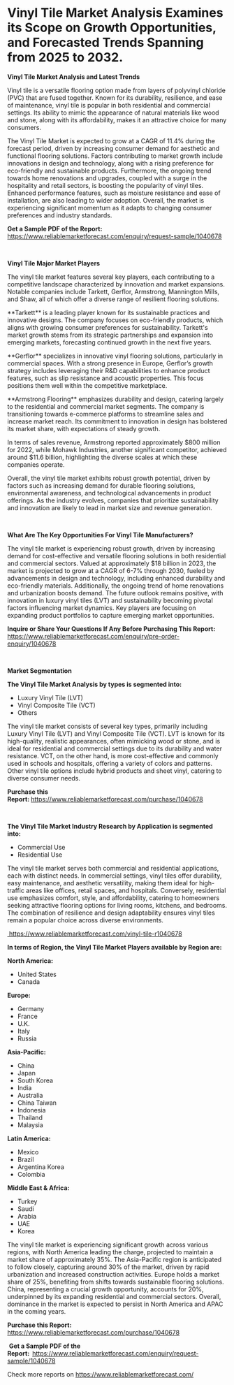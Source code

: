 <p><h1>Vinyl Tile Market Analysis Examines its Scope on Growth Opportunities, and Forecasted Trends Spanning from 2025 to 2032.</h1></p><p><strong>Vinyl Tile Market Analysis and Latest Trends</strong></p>
<p><p>Vinyl tile is a versatile flooring option made from layers of polyvinyl chloride (PVC) that are fused together. Known for its durability, resilience, and ease of maintenance, vinyl tile is popular in both residential and commercial settings. Its ability to mimic the appearance of natural materials like wood and stone, along with its affordability, makes it an attractive choice for many consumers.</p><p>The Vinyl Tile Market is expected to grow at a CAGR of 11.4% during the forecast period, driven by increasing consumer demand for aesthetic and functional flooring solutions. Factors contributing to market growth include innovations in design and technology, along with a rising preference for eco-friendly and sustainable products. Furthermore, the ongoing trend towards home renovations and upgrades, coupled with a surge in the hospitality and retail sectors, is boosting the popularity of vinyl tiles. Enhanced performance features, such as moisture resistance and ease of installation, are also leading to wider adoption. Overall, the market is experiencing significant momentum as it adapts to changing consumer preferences and industry standards.</p></p>
<p><strong>Get a Sample PDF of the Report:&nbsp;</strong> <a href="https://www.reliablemarketforecast.com/enquiry/request-sample/1040678?utm_campaign=2300&utm_medium=2&utm_source=Github&utm_content=ia&utm_term=02042025&utm_id=vinyl-tile">https://www.reliablemarketforecast.com/enquiry/request-sample/1040678</a></p>
<p>&nbsp;</p>
<p><strong>Vinyl Tile Major Market Players</strong></p>
<p><p>The vinyl tile market features several key players, each contributing to a competitive landscape characterized by innovation and market expansions. Notable companies include Tarkett, Gerflor, Armstrong, Mannington Mills, and Shaw, all of which offer a diverse range of resilient flooring solutions.</p><p>**Tarkett** is a leading player known for its sustainable practices and innovative designs. The company focuses on eco-friendly products, which aligns with growing consumer preferences for sustainability. Tarkett's market growth stems from its strategic partnerships and expansion into emerging markets, forecasting continued growth in the next five years.</p><p>**Gerflor** specializes in innovative vinyl flooring solutions, particularly in commercial spaces. With a strong presence in Europe, Gerflor’s growth strategy includes leveraging their R&D capabilities to enhance product features, such as slip resistance and acoustic properties. This focus positions them well within the competitive marketplace.</p><p>**Armstrong Flooring** emphasizes durability and design, catering largely to the residential and commercial market segments. The company is transitioning towards e-commerce platforms to streamline sales and increase market reach. Its commitment to innovation in design has bolstered its market share, with expectations of steady growth.</p><p>In terms of sales revenue, Armstrong reported approximately $800 million for 2022, while Mohawk Industries, another significant competitor, achieved around $11.6 billion, highlighting the diverse scales at which these companies operate.</p><p>Overall, the vinyl tile market exhibits robust growth potential, driven by factors such as increasing demand for durable flooring solutions, environmental awareness, and technological advancements in product offerings. As the industry evolves, companies that prioritize sustainability and innovation are likely to lead in market size and revenue generation.</p></p>
<p>&nbsp;</p>
<p><strong>What Are The Key Opportunities For Vinyl Tile Manufacturers?</strong></p>
<p><p>The vinyl tile market is experiencing robust growth, driven by increasing demand for cost-effective and versatile flooring solutions in both residential and commercial sectors. Valued at approximately $18 billion in 2023, the market is projected to grow at a CAGR of 6-7% through 2030, fueled by advancements in design and technology, including enhanced durability and eco-friendly materials. Additionally, the ongoing trend of home renovations and urbanization boosts demand. The future outlook remains positive, with innovation in luxury vinyl tiles (LVT) and sustainability becoming pivotal factors influencing market dynamics. Key players are focusing on expanding product portfolios to capture emerging market opportunities.</p></p>
<p><strong>Inquire or Share Your Questions If Any Before Purchasing This Report:</strong> <a href="https://www.reliablemarketforecast.com/enquiry/pre-order-enquiry/1040678?utm_campaign=2300&utm_medium=2&utm_source=Github&utm_content=ia&utm_term=02042025&utm_id=vinyl-tile">https://www.reliablemarketforecast.com/enquiry/pre-order-enquiry/1040678</a></p>
<p>&nbsp;</p>
<p><strong>Market Segmentation</strong></p>
<p><strong>The Vinyl Tile Market Analysis by types is segmented into:</strong></p>
<p><ul><li>Luxury Vinyl Tile (LVT)</li><li>Vinyl Composite Tile (VCT)</li><li>Others</li></ul></p>
<p><p>The vinyl tile market consists of several key types, primarily including Luxury Vinyl Tile (LVT) and Vinyl Composite Tile (VCT). LVT is known for its high-quality, realistic appearances, often mimicking wood or stone, and is ideal for residential and commercial settings due to its durability and water resistance. VCT, on the other hand, is more cost-effective and commonly used in schools and hospitals, offering a variety of colors and patterns. Other vinyl tile options include hybrid products and sheet vinyl, catering to diverse consumer needs.</p></p>
<p><strong>Purchase this Report:&nbsp;</strong><a href="https://www.reliablemarketforecast.com/purchase/1040678?utm_campaign=2300&utm_medium=2&utm_source=Github&utm_content=ia&utm_term=02042025&utm_id=vinyl-tile">https://www.reliablemarketforecast.com/purchase/1040678</a></p>
<p>&nbsp;</p>
<p><strong>The Vinyl Tile Market Industry Research by Application is segmented into:</strong></p>
<p><ul><li>Commercial Use</li><li>Residential Use</li></ul></p>
<p><p>The vinyl tile market serves both commercial and residential applications, each with distinct needs. In commercial settings, vinyl tiles offer durability, easy maintenance, and aesthetic versatility, making them ideal for high-traffic areas like offices, retail spaces, and hospitals. Conversely, residential use emphasizes comfort, style, and affordability, catering to homeowners seeking attractive flooring options for living rooms, kitchens, and bedrooms. The combination of resilience and design adaptability ensures vinyl tiles remain a popular choice across diverse environments.</p></p>
<p><a href="https://www.reliablemarketforecast.com/vinyl-tile-r1040678?utm_campaign=2300&utm_medium=2&utm_source=Github&utm_content=ia&utm_term=02042025&utm_id=vinyl-tile">&nbsp;https://www.reliablemarketforecast.com/vinyl-tile-r1040678</a></p>
<p><strong>In terms of Region, the Vinyl Tile Market Players available by Region are:</strong></p>
<p>
    <p> <strong> North America: </strong>
        <ul>
            <li>United States</li>
            <li>Canada</li>
        </ul>
        </p> 
    <p> <strong> Europe: </strong>
        <ul>
            <li>Germany</li>
            <li>France</li>
            <li>U.K.</li>
            <li>Italy</li>
            <li>Russia</li>
        </ul>
        </p> 
    <p> <strong> Asia-Pacific: </strong>
        <ul>
            <li>China</li>
            <li>Japan</li>
            <li>South Korea</li>
            <li>India</li>
            <li>Australia</li>
            <li>China Taiwan</li>
            <li>Indonesia</li>
            <li>Thailand</li>
            <li>Malaysia</li>
        </ul>
        </p> 
    <p> <strong> Latin America: </strong>
        <ul>
            <li>Mexico</li>
            <li>Brazil</li>
            <li>Argentina Korea</li>
            <li>Colombia</li>
        </ul>
        </p> 
    <p> <strong> Middle East & Africa: </strong>
        <ul>
            <li>Turkey</li>
            <li>Saudi</li>
            <li>Arabia</li>
            <li>UAE</li>
            <li>Korea</li>
        </ul>
    </p>
    </p>
<p><p>The vinyl tile market is experiencing significant growth across various regions, with North America leading the charge, projected to maintain a market share of approximately 35%. The Asia-Pacific region is anticipated to follow closely, capturing around 30% of the market, driven by rapid urbanization and increased construction activities. Europe holds a market share of 25%, benefiting from shifts towards sustainable flooring solutions. China, representing a crucial growth opportunity, accounts for 20%, underpinned by its expanding residential and commercial sectors. Overall, dominance in the market is expected to persist in North America and APAC in the coming years.</p></p>
<p><strong>Purchase this Report: </strong><a href="https://www.reliablemarketforecast.com/purchase/1040678?utm_campaign=2300&utm_medium=2&utm_source=Github&utm_content=ia&utm_term=02042025&utm_id=vinyl-tile">https://www.reliablemarketforecast.com/purchase/1040678</a></p>
<p>&nbsp;<strong>Get a Sample PDF of the Report:&nbsp;&nbsp;</strong><a href="https://www.reliablemarketforecast.com/enquiry/request-sample/1040678?utm_campaign=2300&utm_medium=2&utm_source=Github&utm_content=ia&utm_term=02042025&utm_id=vinyl-tile">https://www.reliablemarketforecast.com/enquiry/request-sample/1040678</a></p>
<p><strong></strong></p>
<p>Check more reports on <a href="https://www.reliablemarketforecast.com/?utm_campaign=2300&utm_medium=2&utm_source=Github&utm_content=ia&utm_term=02042025&utm_id=vinyl-tile">https://www.reliablemarketforecast.com/</a></p>